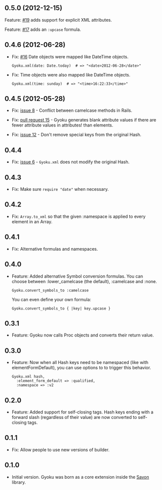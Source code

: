 ## 0.5.0 (2012-12-15)

Feature: [#19](https://github.com/savonrb/gyoku/pull/19) adds support for explicit XML attributes.

Feature: [#17](https://github.com/savonrb/gyoku/pull/17) adds an `:upcase` formula.

## 0.4.6 (2012-06-28)

* Fix: [#16](https://github.com/rubiii/gyoku/issues/16) Date objects were mapped like DateTime objects.

      Gyoku.xml(date: Date.today)  # => "<date>2012-06-28</date>"

* Fix: Time objects were also mapped like DateTime objects.

      Gyoku.xml(time: sunday)  # => "<time>16:22:33</time>"

## 0.4.5 (2012-05-28)

* Fix: [issue 8](https://github.com/rubiii/gyoku/issues/8) -
  Conflict between camelcase methods in Rails.

* Fix: [pull request 15](https://github.com/rubiii/gyoku/pull/15) -
  Gyoku generates blank attribute values if there are fewer attribute
  values in attributes! than elements.

* Fix: [issue 12](https://github.com/rubiii/gyoku/issues/12) -
  Don't remove special keys from the original Hash.

## 0.4.4

* Fix: [issue 6](https://github.com/rubiii/gyoku/issues/6) -
  `Gyoku.xml` does not modify the original Hash.

## 0.4.3

* Fix: Make sure `require "date"` when necessary.

## 0.4.2

* Fix: `Array.to_xml` so that the given :namespace is applied to every element
  in an Array.

## 0.4.1

* Fix: Alternative formulas and namespaces.

## 0.4.0

* Feature: Added alternative Symbol conversion formulas. You can choose between
  :lower_camelcase (the default), :camelcase and :none.

      Gyoku.convert_symbols_to :camelcase

  You can even define your own formula:

      Gyoku.convert_symbols_to { |key| key.upcase }

## 0.3.1

* Feature: Gyoku now calls Proc objects and converts their return value.

## 0.3.0

* Feature: Now when all Hash keys need to be namespaced (like with
  elementFormDefault), you can use options to to trigger this behavior.

      Gyoku.xml hash,
        :element_form_default => :qualified,
        :namespace => :v2

## 0.2.0

* Feature: Added support for self-closing tags. Hash keys ending with a forward
  slash (regardless of their value) are now converted to self-closing tags.

## 0.1.1

* Fix: Allow people to use new versions of builder.

## 0.1.0

* Initial version. Gyoku was born as a core extension inside the
  [Savon](http://rubygems.org/gems/savon) library.

